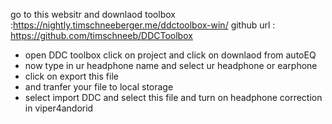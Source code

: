 go to this websitr and downlaod toolbox :https://nightly.timschneeberger.me/ddctoolbox-win/
 github url : https://github.com/timschneeb/DDCToolbox

- open DDC toolbox click on project and click on downlaod from autoEQ
- now type in ur headphone name and select ur headphone or earphone
- click on export this file 
- and tranfer your file to local storage 
- select import DDC and select this file and turn on headphone correction in viper4andorid